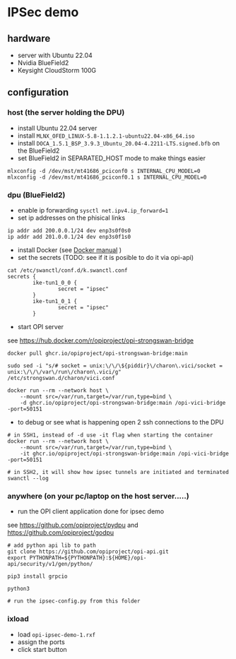 # IPSec demo

## hardware

- server with Ubuntu 22.04
- Nvidia BlueField2
- Keysight CloudStorm 100G

## configuration

### host (the server holding the DPU)

- install Ubuntu 22.04 server
- install `MLNX_OFED_LINUX-5.8-1.1.2.1-ubuntu22.04-x86_64.iso`
- install `DOCA_1.5.1_BSP_3.9.3_Ubuntu_20.04-4.2211-LTS.signed.bfb` on the BlueField2
- set BlueField2 in SEPARATED_HOST mode to make things easier

```Shell
mlxconfig -d /dev/mst/mt41686_pciconf0 s INTERNAL_CPU_MODEL=0
mlxconfig -d /dev/mst/mt41686_pciconf0.1 s INTERNAL_CPU_MODEL=0
```

### dpu (BlueField2)

- enable ip forwarding `sysctl net.ipv4.ip_forward=1`
- set ip addresses on the phisical links

```Shell
ip addr add 200.0.0.1/24 dev enp3s0f0s0
ip addr add 201.0.0.1/24 dev enp3s0f1s0
```
  
- install Docker (see [Docker manual](https://docs.docker.com/engine/install/ubuntu/) )
- set the secrets (TODO: see if it is posible to do it via opi-api)

```Shell
cat /etc/swanctl/conf.d/k.swanctl.conf
secrets {
        ike-tun1_0_0 {
                secret = "ipsec"
        }
        ike-tun1_0_1 {
                secret = "ipsec"
        }
```

- start OPI server

see <https://hub.docker.com/r/opiproject/opi-strongswan-bridge>

```Shell
docker pull ghcr.io/opiproject/opi-strongswan-bridge:main

sudo sed -i "s/# socket = unix:\/\/\${piddir}\/charon\.vici/socket = unix:\/\/\/var\/run\/charon\.vici/g" /etc/strongswan.d/charon/vici.conf

docker run --rm --network host \
    --mount src=/var/run,target=/var/run,type=bind \
    -d ghcr.io/opiproject/opi-strongswan-bridge:main /opi-vici-bridge -port=50151
```

- to debug or see what is happening open 2 ssh connections to the DPU

```Shell
# in SSH1, instead of -d use -it flag when starting the container
docker run --rm --network host \
    --mount src=/var/run,target=/var/run,type=bind \
    -it ghcr.io/opiproject/opi-strongswan-bridge:main /opi-vici-bridge -port=50151

# in SSH2, it will show how ipsec tunnels are initiated and terminated
swanctl --log
```

### anywhere (on your pc/laptop on the host server.....)

- run the OPI client application done for ipsec demo

see <https://github.com/opiproject/pydpu> and <https://github.com/opiproject/godpu>

```Shell
# add python api lib to path
git clone https://github.com/opiproject/opi-api.git
export PYTHONPATH=${PYTHONPATH}:${HOME}/opi-api/security/v1/gen/python/

pip3 install grpcio

python3

# run the ipsec-config.py from this folder
```

### ixload

- load `opi-ipsec-demo-1.rxf`
- assign the ports
- click start button
